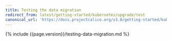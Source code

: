 ```yaml
---
title: Testing the data migration
redirect_from: latest/getting-started/kubernetes/upgrade/test
canonical_url: 'https://docs.projectcalico.org/v3.0/getting-started/kubernetes/upgrade/test'
---
```


{% include {{page.version}}/testing-data-migration.md %}
